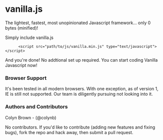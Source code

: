 vanilla.js
==========

The lightest, fastest, most unopinionated Javascript framework... only 0 bytes (minified)! 

Simply include vanilla.js

```
      <script src="path/to/js/vanilla.min.js" type="text/javascript"></script>
```

And you're done! No addtional set up required. You can start coding Vanilla Javascript now!

### Browser Support
It's been tested in all modern browsers. With one exception, as of version 1, IE is still not supported. Our team is diligently pursuing not looking into it. 

### Authors and Contributors
Colyn Brown - (@colynb)

No contributors. If you'd like to contribute (adding new features and fixing bugs), fork the repo and hack away, then submit a pull request.



